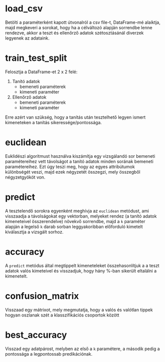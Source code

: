 # load_csv
Betölti a paraméterként kapott útvonalról a csv file-t, DataFrame-mé alaíktja, majd megkeveri a sorokat, hogy ha a célváltozó alapján sorrendbe lenne rendezve, akkor a teszt és ellenőrző adatok szétosztásánál diverzek legyenek az adataink.

# train_test_split
Felosztja a DataFrame-et 2 x 2 felé:
1. Tanító adatok
    - bemeneti paraméterek
    - kimeneti paraméter
2. Ellenőrző adatok
    - bemeneti paraméterek
    - kimeneti paraméter

Erre azért van szükség, hogy a tanítás után tesztelhető legyen ismert kimeneteken a tanítás sikeressége/pontossága.

# euclidean
Euklidészi algoritmust használva kiszámítja egy vizsgálandó sor bemeneti paramétereihez vett távolságot a tanító adatok minden sorának bemeneti paramétereihez. Ezt úgy teszi meg, hogy az egyes attribútumok különbségét veszi, majd ezek négyzetét összegzi, mely összegből négyzetgyököt von.

# predict
A tesztelendő sorokra egyenként meghívja az `euclidean` metódust, ami visszaadja a távolságokat egy vektorban, melyeket rendez (a tanító adatok kimeneteivel összerendelve) növekvő sorrendbe, majd a `k` paraméter alapján a legelső `k` darab sorban leggyakoribban előforduló kimetelt kiválasztja a vizsgált sorhoz.

# accuracy
A `predict` metódus által megtippelt kimeneteleket összehasonlítjuk a a teszt adatok valós kimeteivel és visszadjuk, hogy hány %-ban sikerült eltalálni a kimenetelt.

# confusion_matrix
Visszaad egy mátrixot, mely megmutatja, hogy a valós és valótlan tippek hogyan oszlanak szét a klasszifikációs csoportok között

# best_accuracy
Visszad egy adatpárost, melyben az első a `k` paramétere, a második pedig a pontossága a legpontossab predikációnak.